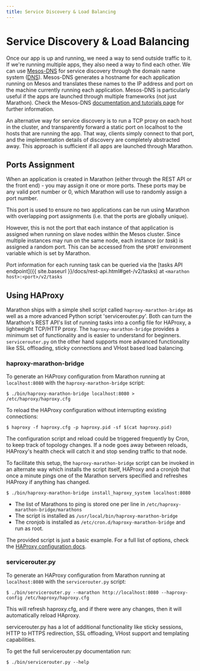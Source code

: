 ```yaml
---
title: Service Discovery & Load Balancing
---
```


# Service Discovery & Load Balancing

Once our app is up and running, we need a way to send outside traffic to it. If we're running multiple apps, they also need a way to find each other. We can use [Mesos-DNS](https://github.com/mesosphere/mesos-dns) for service discovery through the domain name system ([DNS](http://en.wikipedia.org/wiki/Domain_Name_System)). Mesos-DNS generates a hostname for each application running on Mesos and translates these names to the IP address and port on the machine currently running each application. Mesos-DNS is particularly useful if the apps are launched through multiple frameworks (not just Marathon). Check the Mesos-DNS [documentation and tutorials page](http://mesosphere.github.io/mesos-dns/) for further information. 

An alternative way for service discovery is to run a TCP proxy on each host in the cluster, and transparently forward a static port on localhost to the hosts that are running the app. That way, clients simply connect to that port, and the implementation details of discovery are completely abstracted away. This approach is sufficient if all apps are launched through Marathon. 

## Ports Assignment

When an application is created in Marathon (either through the REST API or the front end) - you may assign it one or more ports. These ports may be any valid port number or 0, which Marathon will use to randomly assign a port number.

This port is used to ensure no two applications can be run using Marathon with overlapping port assignments (i.e. that the ports are globally unique).

However, this is not the port that each instance of that application is assigned when running on slave nodes within the Mesos cluster. Since multiple instances may run on the same node, each instance (or *task*) is assigned a random port. This can be accessed from the `$PORT` environment variable which is set by Marathon.

Port information for each running task can be queried via the
[tasks API endpoint]({{ site.baseurl }}/docs/rest-api.html#get-/v2/tasks)
at `<marathon host>:<port>/v2/tasks`

## Using HAProxy
Marathon ships with a simple shell script called `haproxy-marathon-bridge` as well as a more advanced Python script 'servicerouter.py'.
Both can turn the Marathon's REST API's list of running tasks into a config file for HAProxy, a lightweight TCP/HTTP proxy.
The `haproxy-marathon-bridge` provides a minimum set of functionality and is easier to understand for beginners. `servicerouter.py`
on the other hand supports more advanced functionality like SSL offloading, sticky connections and VHost based load balancing.

### haproxy-marathon-bridge
To generate an HAProxy configuration from Marathon running at `localhost:8080` with the `haproxy-marathon-bridge` script:

``` console
$ ./bin/haproxy-marathon-bridge localhost:8080 > /etc/haproxy/haproxy.cfg
```

To reload the HAProxy configuration without interrupting existing connections:

``` console
$ haproxy -f haproxy.cfg -p haproxy.pid -sf $(cat haproxy.pid)
```

The configuration script and reload could be triggered frequently by Cron, to
keep track of topology changes. If a node goes away between reloads, HAProxy's
health check will catch it and stop sending traffic to that node.

To facilitate this setup, the `haproxy-marathon-bridge` script can be invoked in
an alternate way which installs the script itself, HAProxy and a cronjob that
once a minute pings one of the Marathon servers specified and refreshes
HAProxy if anything has changed.

``` console
$ ./bin/haproxy-marathon-bridge install_haproxy_system localhost:8080
```

- The list of Marathons to ping is stored one per line in
  `/etc/haproxy-marathon-bridge/marathons`
- The script is installed as `/usr/local/bin/haproxy-marathon-bridge`
- The cronjob is installed as `/etc/cron.d/haproxy-marathon-bridge`
  and run as root.

The provided script is just a basic example. For a full list of options, check the
[HAProxy configuration docs](http://cbonte.github.io/haproxy-dconv/configuration-1.5.html).

### servicerouter.py
To generate an HAProxy configuration from Marathon running at `localhost:8080` with the `servicerouter.py` script:

``` console
$ ./bin/servicerouter.py --marathon http://localhost:8080 --haproxy-config /etc/haproxy/haproxy.cfg
```

This will refresh haproxy.cfg, and if there were any changes, then it will automatically reload HAproxy.

servicerouter.py has a lot of additional functionality like sticky sessions, HTTP to HTTPS redirection, SSL offloading,
VHost support and templating capabilities.

To get the full servicerouter.py documentation run:
``` console
$ ./bin/servicerouter.py --help
```
